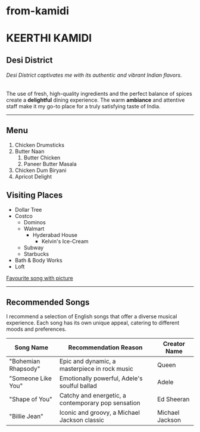 # from-kamidi
# KEERTHI KAMIDI

## Desi District
###### Desi District captivates me with its authentic and vibrant Indian flavors.
 The use of fresh, high-quality ingredients and the perfect balance of spices create a **delightful** dining experience. The warm **ambiance** and attentive staff make it my go-to place for a truly satisfying taste of India.

*****
## Menu
1. Chicken Drumsticks
2. Butter Naan 
    1. Butter Chicken
    2. Paneer Butter Masala
3. Chicken Dum Biryani
4. Apricot Delight
 
 ## Visiting Places
* Dollar Tree
* Costco
    * Dominos
    * Walmart
        * Hyderabad House
            * Kelvin's Ice-Cream
    * Subway
    * Starbucks
* Bath & Body Works
* Loft

[Favourite song with picture](MyMedia.md)

*****
## Recommended Songs

I recommend a selection of English songs that offer a diverse musical experience. Each song has its own unique appeal, catering to different moods and preferences.

| Song Name       | Recommendation Reason                                   | Creator Name          |
|-----------------------|---------------------------------------------------------|-----------------------|
| "Bohemian Rhapsody"   | Epic and dynamic, a masterpiece in rock music           | Queen                 |
| "Someone Like You"    | Emotionally powerful, Adele's soulful ballad            | Adele                 |
| "Shape of You"        | Catchy and energetic, a contemporary pop sensation      | Ed Sheeran            |
| "Billie Jean"         | Iconic and groovy, a Michael Jackson classic            | Michael Jackson      |